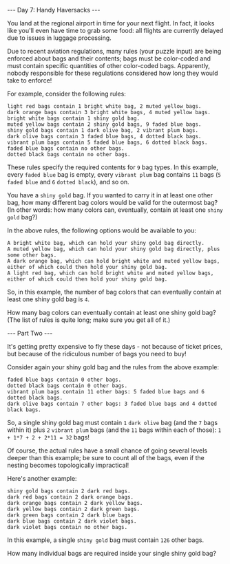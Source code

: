 --- Day 7: Handy Haversacks ---

You land at the regional airport in time for your next flight. In fact, it looks like you'll
even have time to grab some food: all flights are currently delayed due to issues in luggage
processing.

Due to recent aviation regulations, many rules (your puzzle input) are being enforced about
bags and their contents; bags must be color-coded and must contain specific quantities of other
color-coded bags. Apparently, nobody responsible for these regulations considered how long they
would take to enforce!

For example, consider the following rules:

```
light red bags contain 1 bright white bag, 2 muted yellow bags.
dark orange bags contain 3 bright white bags, 4 muted yellow bags.
bright white bags contain 1 shiny gold bag.
muted yellow bags contain 2 shiny gold bags, 9 faded blue bags.
shiny gold bags contain 1 dark olive bag, 2 vibrant plum bags.
dark olive bags contain 3 faded blue bags, 4 dotted black bags.
vibrant plum bags contain 5 faded blue bags, 6 dotted black bags.
faded blue bags contain no other bags.
dotted black bags contain no other bags.
```

These rules specify the required contents for `9` bag types. In this example, every `faded blue`
bag is empty, every `vibrant plum` bag contains `11` bags (`5` `faded blue` and `6`
`dotted black`), and so on.

You have a `shiny gold` bag. If you wanted to carry it in at least one other bag, how many
different bag colors would be valid for the outermost bag? (In other words: how many colors
can, eventually, contain at least one `shiny gold` bag?)

In the above rules, the following options would be available to you:

    A bright white bag, which can hold your shiny gold bag directly.
    A muted yellow bag, which can hold your shiny gold bag directly, plus some other bags.
    A dark orange bag, which can hold bright white and muted yellow bags, either of which could then hold your shiny gold bag.
    A light red bag, which can hold bright white and muted yellow bags, either of which could then hold your shiny gold bag.

So, in this example, the number of bag colors that can eventually contain at least one shiny
gold bag is `4`.

How many bag colors can eventually contain at least one shiny gold bag? (The list of rules is
quite long; make sure you get all of it.)

--- Part Two ---

It's getting pretty expensive to fly these days - not because of ticket prices, but because of
the ridiculous number of bags you need to buy!

Consider again your shiny gold bag and the rules from the above example:

    faded blue bags contain 0 other bags.
    dotted black bags contain 0 other bags.
    vibrant plum bags contain 11 other bags: 5 faded blue bags and 6 dotted black bags.
    dark olive bags contain 7 other bags: 3 faded blue bags and 4 dotted black bags.

So, a single shiny gold bag must contain `1` `dark olive` bag (and the `7` bags within it) plus
`2` `vibrant plum` bags (and the `11` bags within each of those): `1 + 1*7 + 2 + 2*11 = 32`
bags!

Of course, the actual rules have a small chance of going several levels deeper than this
example; be sure to count all of the bags, even if the nesting becomes topologically
impractical!

Here's another example:

```
shiny gold bags contain 2 dark red bags.
dark red bags contain 2 dark orange bags.
dark orange bags contain 2 dark yellow bags.
dark yellow bags contain 2 dark green bags.
dark green bags contain 2 dark blue bags.
dark blue bags contain 2 dark violet bags.
dark violet bags contain no other bags.
```

In this example, a single `shiny gold` bag must contain `126` other bags.

How many individual bags are required inside your single shiny gold bag?
